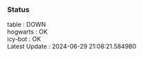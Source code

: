 ### Status


table : DOWN  
hogwarts : OK  
icy-bot : OK  
Latest Update : 2024-06-29 21:08:21.584980
